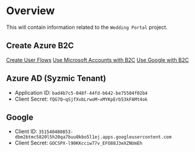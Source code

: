 # Overview
This will contain information related to the `Wedding Portal` project.

## Create Azure B2C
[Create User Flows](https://docs.microsoft.com/en-us/azure/active-directory-b2c/tutorial-create-tenant)
[Use Microsoft Accounts with B2C](https://docs.microsoft.com/en-us/azure/active-directory-b2c/identity-provider-microsoft-account?WT.mc_id=Portal-Microsoft_AAD_B2CAdmin&pivots=b2c-user-flow)
[Use Google with B2C](https://docs.microsoft.com/en-us/azure/active-directory-b2c/identity-provider-google?WT.mc_id=Portal-Microsoft_AAD_B2CAdmin&pivots=b2c-user-flow)

## Azure AD (Syzmic Tenant)
- Application ID: `bad4b7c5-048f-44fd-b642-be75504f02b4`
- Client Secret: `fQG7Q~qSjfXvbLrwoM~xMYKpErb53kFAMt4ok`

## Google
- Client ID: `351540480853-dbm2btmc5820l5h20qa7buu0kbo5l1ej.apps.googleusercontent.com`
- Client Secret: `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`